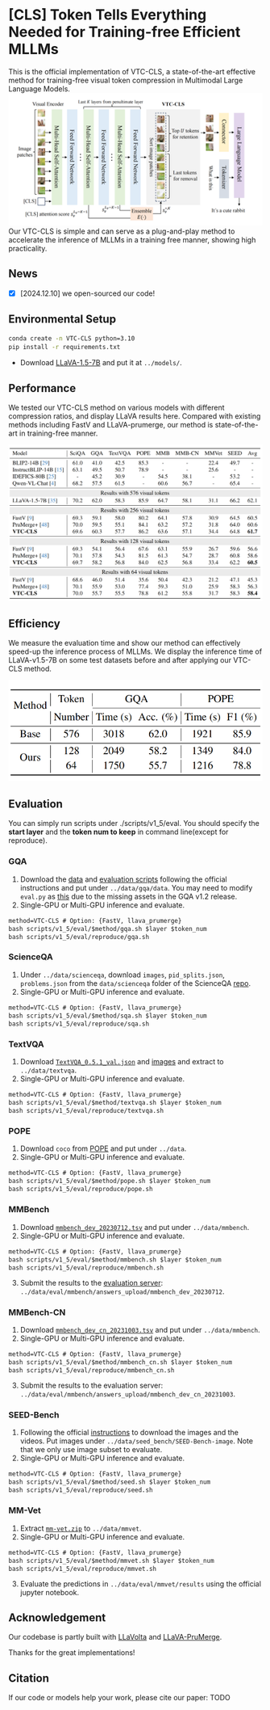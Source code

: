 # [CLS] Token Tells Everything Needed for Training-free Efficient MLLMs

This is the official implementation of VTC-CLS, a state-of-the-art effective method for training-free visual token compression in Multimodal Large Language Models.
![Visualization of VTC-CLS](figures/pipeline.png)
Our VTC-CLS is simple and can serve as a plug-and-play method to accelerate the inference of MLLMs in a training free manner, showing high practicality.

## News
- [x] [2024.12.10] we open-sourced our code!

## Environmental Setup
```bash
conda create -n VTC-CLS python=3.10
pip install -r requirements.txt
```
- Download [LLaVA-1.5-7B](https://huggingface.co/Zuyan/ElasticCache/tree/main/llava-v1.5-7b) and put it at `../models/`.

## Performance
We tested our VTC-CLS method on various models with different compression ratios, and display LLaVA results here. Compared with existing methods including FastV and LLaVA-prumerge, our method is state-of-the-art in training-free manner.

![](./figures/performance.png)


## Efficiency
We measure the evaluation time and show our method can effectively speed-up the inference process of MLLMs. We display the inference time of LLaVA-v1.5-7B on some test datasets before and after applying our VTC-CLS method. 

![](./figures/latency.png)

## Evaluation
You can simply run scripts under ./scripts/v1_5/eval. You should specify the **start layer** and the **token num to keep** in command line(except for reproduce).

### GQA

1. Download the [data](https://cs.stanford.edu/people/dorarad/gqa/download.html) and [evaluation scripts](https://cs.stanford.edu/people/dorarad/gqa/evaluate.html) following the official instructions and put under `../data/gqa/data`. You may need to modify `eval.py` as [this](https://gist.github.com/haotian-liu/db6eddc2a984b4cbcc8a7f26fd523187) due to the missing assets in the GQA v1.2 release.
2. Single-GPU or Multi-GPU inference and evaluate.
```Shell
method=VTC-CLS # Option: {FastV, llava_prumerge}
bash scripts/v1_5/eval/$method/gqa.sh $layer $token_num
bash scripts/v1_5/eval/reproduce/gqa.sh
```

### ScienceQA

1. Under `../data/scienceqa`, download `images`, `pid_splits.json`, `problems.json` from the `data/scienceqa` folder of the ScienceQA [repo](https://github.com/lupantech/ScienceQA).
2. Single-GPU or Multi-GPU inference and evaluate.
```Shell
method=VTC-CLS # Option: {FastV, llava_prumerge}
bash scripts/v1_5/eval/$method/sqa.sh $layer $token_num
bash scripts/v1_5/eval/reproduce/sqa.sh
```

### TextVQA

1. Download [`TextVQA_0.5.1_val.json`](https://dl.fbaipublicfiles.com/textvqa/data/TextVQA_0.5.1_val.json) and [images](https://dl.fbaipublicfiles.com/textvqa/images/train_val_images.zip) and extract to `../data/textvqa`.
2. Single-GPU or Multi-GPU inference and evaluate.
```Shell
method=VTC-CLS # Option: {FastV, llava_prumerge}
bash scripts/v1_5/eval/$method/textvqa.sh $layer $token_num
bash scripts/v1_5/eval/reproduce/textvqa.sh
```

### POPE

1. Download `coco` from [POPE](https://github.com/AoiDragon/POPE/tree/e3e39262c85a6a83f26cf5094022a782cb0df58d/output/coco) and put under `../data`.
2. Single-GPU or Multi-GPU inference and evaluate.
```Shell
method=VTC-CLS # Option: {FastV, llava_prumerge}
bash scripts/v1_5/eval/$method/pope.sh $layer $token_num
bash scripts/v1_5/eval/reproduce/pope.sh
```

### MMBench

1. Download [`mmbench_dev_20230712.tsv`](https://download.openmmlab.com/mmclassification/datasets/mmbench/mmbench_dev_20230712.tsv) and put under `../data/mmbench`.
2. Single-GPU or Multi-GPU inference and evaluate.
```Shell
method=VTC-CLS # Option: {FastV, llava_prumerge}
bash scripts/v1_5/eval/$method/mmbench.sh $layer $token_num
bash scripts/v1_5/eval/reproduce/mmbench.sh
```
3. Submit the results to the [evaluation server](https://opencompass.org.cn/leaderboard-multimodal): `../data/eval/mmbench/answers_upload/mmbench_dev_20230712`.

### MMBench-CN

1. Download [`mmbench_dev_cn_20231003.tsv`](https://download.openmmlab.com/mmclassification/datasets/mmbench/mmbench_dev_cn_20231003.tsv) and put under `../data/mmbench`.
2. Single-GPU or Multi-GPU inference and evaluate.
```Shell
method=VTC-CLS # Option: {FastV, llava_prumerge}
bash scripts/v1_5/eval/$method/mmbench_cn.sh $layer $token_num
bash scripts/v1_5/eval/reproduce/mmbench_cn.sh
```
3. Submit the results to the evaluation server: `../data/eval/mmbench/answers_upload/mmbench_dev_cn_20231003`.


### SEED-Bench

1. Following the official [instructions](https://github.com/AILab-CVC/SEED-Bench/blob/main/DATASET.md) to download the images and the videos. Put images under `../data/seed_bench/SEED-Bench-image`. Note that we only use image subset to evaluate.
2. Single-GPU or Multi-GPU inference and evaluate.
```Shell
method=VTC-CLS # Option: {FastV, llava_prumerge}
bash scripts/v1_5/eval/$method/seed.sh $layer $token_num
bash scripts/v1_5/eval/reproduce/seed.sh
```

### MM-Vet

1. Extract [`mm-vet.zip`](https://github.com/yuweihao/MM-Vet/releases/download/v1/mm-vet.zip) to `../data/mmvet`.
2. Single-GPU or Multi-GPU inference and evaluate.
```Shell
method=VTC-CLS # Option: {FastV, llava_prumerge}
bash scripts/v1_5/eval/$method/mmvet.sh $layer $token_num
bash scripts/v1_5/eval/reproduce/mmvet.sh
```
3. Evaluate the predictions in `../data/eval/mmvet/results` using the official jupyter notebook.

## Acknowledgement
Our codebase is partly built with [LLaVolta](https://github.com/Beckschen/LLaVolta/tree/main) and [LLaVA-PruMerge](https://github.com/42Shawn/LLaVA-PruMerge/tree/main/llava/model).

Thanks for the great implementations!

## Citation
If our code or models help your work, please cite our paper:
TODO

